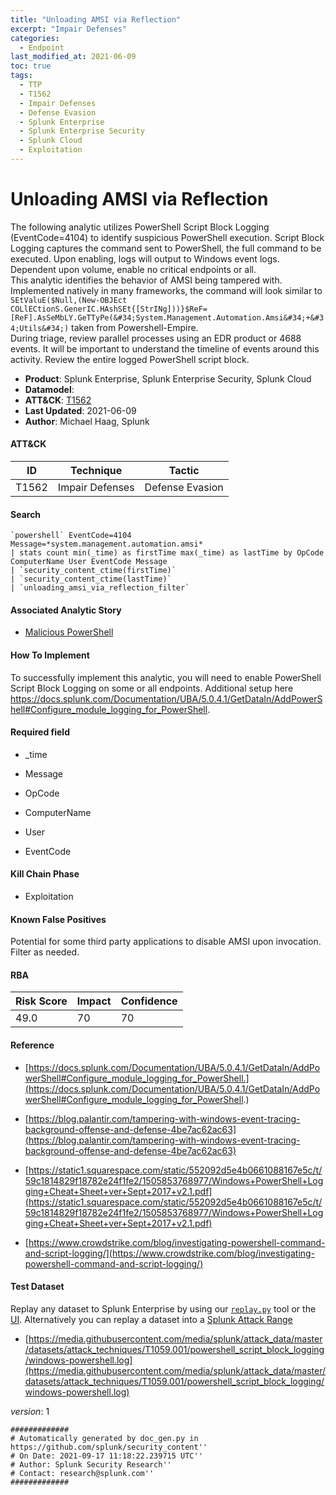 ```yaml
---
title: "Unloading AMSI via Reflection"
excerpt: "Impair Defenses"
categories:
  - Endpoint
last_modified_at: 2021-06-09
toc: true
tags:
  - TTP
  - T1562
  - Impair Defenses
  - Defense Evasion
  - Splunk Enterprise
  - Splunk Enterprise Security
  - Splunk Cloud
  - Exploitation
---
```


# Unloading AMSI via Reflection

The following analytic utilizes PowerShell Script Block Logging (EventCode=4104) to identify suspicious PowerShell execution. Script Block Logging captures the command sent to PowerShell, the full command to be executed. Upon enabling, logs will output to Windows event logs. Dependent upon volume, enable no critical endpoints or all. \
This analytic identifies the behavior of AMSI being tampered with. Implemented natively in many frameworks, the command will look similar to `SEtValuE($Null,(New-OBJEct COLlECtionS.GenerIC.HAshSEt{[StrINg]))}$ReF=[ReF].AsSeMbLY.GeTTyPe(&#34;System.Management.Automation.Amsi&#34;+&#34;Utils&#34;)` taken from Powershell-Empire. \
During triage, review parallel processes using an EDR product or 4688 events. It will be important to understand the timeline of events around this activity. Review the entire logged PowerShell script block.

- **Product**: Splunk Enterprise, Splunk Enterprise Security, Splunk Cloud
- **Datamodel**:
- **ATT&CK**: [T1562](https://attack.mitre.org/techniques/T1562/)
- **Last Updated**: 2021-06-09
- **Author**: Michael Haag, Splunk


#### ATT&CK

| ID          | Technique   | Tactic       |
| ----------- | ----------- |--------------|
| T1562 | Impair Defenses | Defense Evasion |


#### Search

```
`powershell` EventCode=4104 Message=*system.management.automation.amsi* 
| stats count min(_time) as firstTime max(_time) as lastTime by OpCode ComputerName User EventCode Message 
| `security_content_ctime(firstTime)` 
| `security_content_ctime(lastTime)` 
| `unloading_amsi_via_reflection_filter`
```

#### Associated Analytic Story

* [Malicious PowerShell](_stories/malicious_powershell)


#### How To Implement
To successfully implement this analytic, you will need to enable PowerShell Script Block Logging on some or all endpoints. Additional setup here https://docs.splunk.com/Documentation/UBA/5.0.4.1/GetDataIn/AddPowerShell#Configure_module_logging_for_PowerShell.

#### Required field

* _time

* Message

* OpCode

* ComputerName

* User

* EventCode


#### Kill Chain Phase

* Exploitation


#### Known False Positives
Potential for some third party applications to disable AMSI upon invocation. Filter as needed.



#### RBA

| Risk Score  | Impact      | Confidence   |
| ----------- | ----------- |--------------|
| 49.0 | 70 | 70 |



#### Reference


* [https://docs.splunk.com/Documentation/UBA/5.0.4.1/GetDataIn/AddPowerShell#Configure_module_logging_for_PowerShell.](https://docs.splunk.com/Documentation/UBA/5.0.4.1/GetDataIn/AddPowerShell#Configure_module_logging_for_PowerShell.)

* [https://blog.palantir.com/tampering-with-windows-event-tracing-background-offense-and-defense-4be7ac62ac63](https://blog.palantir.com/tampering-with-windows-event-tracing-background-offense-and-defense-4be7ac62ac63)

* [https://static1.squarespace.com/static/552092d5e4b0661088167e5c/t/59c1814829f18782e24f1fe2/1505853768977/Windows+PowerShell+Logging+Cheat+Sheet+ver+Sept+2017+v2.1.pdf](https://static1.squarespace.com/static/552092d5e4b0661088167e5c/t/59c1814829f18782e24f1fe2/1505853768977/Windows+PowerShell+Logging+Cheat+Sheet+ver+Sept+2017+v2.1.pdf)

* [https://www.crowdstrike.com/blog/investigating-powershell-command-and-script-logging/](https://www.crowdstrike.com/blog/investigating-powershell-command-and-script-logging/)



#### Test Dataset
Replay any dataset to Splunk Enterprise by using our [`replay.py`](https://github.com/splunk/attack_data#using-replaypy) tool or the [UI](https://github.com/splunk/attack_data#using-ui).
Alternatively you can replay a dataset into a [Splunk Attack Range](https://github.com/splunk/attack_range#replay-dumps-into-attack-range-splunk-server)


* [https://media.githubusercontent.com/media/splunk/attack_data/master/datasets/attack_techniques/T1059.001/powershell_script_block_logging/windows-powershell.log](https://media.githubusercontent.com/media/splunk/attack_data/master/datasets/attack_techniques/T1059.001/powershell_script_block_logging/windows-powershell.log)


_version_: 1

```
#############
# Automatically generated by doc_gen.py in https://github.com/splunk/security_content''
# On Date: 2021-09-17 11:18:22.239715 UTC''
# Author: Splunk Security Research''
# Contact: research@splunk.com''
#############
```